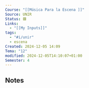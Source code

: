 ```yaml
---
Course: "[[Música Para la Escena ]]"
Source: UNIR
Status: 🟥
Links:
  - "[[My Inputs]]"
tags:
  - "#i/unir"
  - escena
Created: 2024-12-05 14:09
Tema: "12"
modified: 2024-12-05T14:10:07+01:00
Semester: 4
---
```

## Notes
